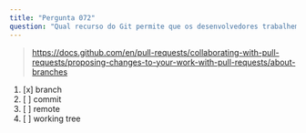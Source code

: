 ```yaml
---
title: "Pergunta 072"
question: "Qual recurso do Git permite que os desenvolvedores trabalhem simultaneamente no mesmo código sem causar conflitos entre si?"
---
```



> https://docs.github.com/en/pull-requests/collaborating-with-pull-requests/proposing-changes-to-your-work-with-pull-requests/about-branches
1. [x] branch
1. [ ] commit
1. [ ] remote
1. [ ] working tree

